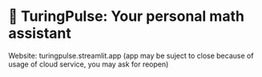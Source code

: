 # 🤖 TuringPulse: Your personal math assistant
Website: turingpulse.streamlit.app 
(app may be suject to close because of usage of cloud service, you may ask for reopen)



